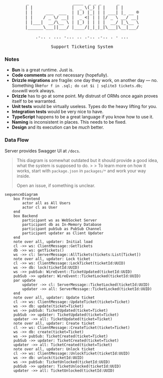 <pre style="text-align: center">
_                 ____  _ _ _      _       
| |               |  _ \(_) | |    | |      
| |     ___  ___  | |_) |_| | | ___| |_ __ ®
| |    / _ \/ __| |  _ <| | | |/ _ \ __/ __|
| |___|  __/\__ \ | |_) | | | |  __/ |_\__ \
|______\___||___/ |____/|_|_|_|\___|\__|___/

.-.. . ... -... .. .-.. .-.. . - ...

Support Ticketing System
</pre>

### Notes

* **Bun** is a great runtime. Just is.
* **Code comments** are not necessary (hopefully).
* **Drizzle migrations** are fragile: one day they work, on another day — no.
  Something like```for f in .sql; do cat $i | sqlite3 tickets.db; done```will
  work always.
* **Drizzle** has to go at some point. My distrust of ORMs once again proves
  itself to be warranted.
* **Unit tests** would be virtually useless. Types do the heavy lifting for you.
* **Integration tests** would be very nice to have.
* **TypeScript** happens to be a great language if you know how to use it.
* **Naming** is inconsistent in places. This needs to be fixed.
* **Design** and its execution can be _much_ better.

### Data Flow

Server provides Swagger UI at `/docs`.

> This diagram is somewhat outdated but it should provide a good idea, what the
> system is supposed to do. > > To learn more on how it works, start with
> `package.json` in `packages/*` and work your way inside.
>
> Open an issue, if something is unclear.

```mermaid
sequenceDiagram
    box Frontend
        actor all as All Users
        actor cl as User
    end
    box Backend
        participant ws as WebSocket Server
        participant db as In-Memory Database
        participant pubSub as PubSub Channel
        participant updater as Client Updater
    end
    note over all, updater: Initial load
    cl ->> ws: ClientMessage::GetTickets
    db ->> ws: getTickets()
    ws ->> cl: ServerMessage::AllTickets(tickets:List[Ticket])
    note over all, updater: Lock ticket
    cl ->> ws: ClientMessage::LockTicket(ticketId:UUID)
    ws ->> db: lock(ticketId:UUID)
    ws ->> pubSub: WireEvent::TicketUpdated(ticketId:UUID)
    pubSub ->> updater: WireEvent::TicketLocked(ticketId:UUID)
    par update
        updater ->> cl: ServerMessage::TicketLocked(ticketId:UUID)
        updater ->> all: ServerMessage::TicketLocked(ticketId:UUID)
    end
    note over all, updater: Update ticket
    cl ->> ws: ClientMessage::UpdateTicket(ticket=Ticket)
    ws ->> db: update(ticket=Ticket)
    ws ->> pubSub: TicketUpdated(ticket=Ticket)
    pubSub ->> updater: TicketUpdated(ticket=Ticket)
    updater ->> all: TicketUpdated(ticket=Ticket)
    note over all, updater: Create ticket
    cl ->> ws: ClientMessage::CreateTicket(ticket=Ticket)
    ws ->> db: create(ticket=Ticket)
    ws ->> pubSub: TicketCreated(ticket=Ticket)
    pubSub ->> updater: TicketCreated(ticket=Ticket)
    updater ->> all: TicketCreated(ticket=Ticket)
    note over all, updater: Unlock ticket
    cl ->> ws: ClientMessage::UnlockTicket(ticketId:UUID)
    ws ->> db: unlock(ticketId:UUID)
    ws ->> pubSub: TicketUnlocked(ticketId:UUID)
    pubSub ->> updater: TicketUnlocked(ticketId:UUID)
    updater ->> all: TicketUnlocked(ticketId:UUID)
```
